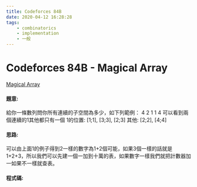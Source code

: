 ```yaml
---
title: Codeforces 84B
date: 2020-04-12 16:28:28
tags:
    - combinatorics
    - implementation
    - 一般
---
```

# Codeforces 84B - Magical Array
[Magical Array](https://codeforces.com/contest/84/problem/B)


#### 題意:
給你一條數列問你所有連續的子空間為多少，如下列範例：
4
2 1 1 4
可以看到兩個連續的1其他都只有一個
1的位置: [1;1], [3;3], [2;3]
其他: [2;2], [4;4]
<!-- more -->
#### 思路:
可以由上面1的例子得到2一樣的數字為1+2個可能，如果3個一樣的話就是1+2+3，所以我們可以先建一個一加到十萬的表，如果數字一樣我們就把計數器加一如果不一樣就查表。

#### 程式碼:
<script src="https://gist.github.com/Daviswww/e9f132ec324b04cf79d2285e8ff962a3.js"></script>